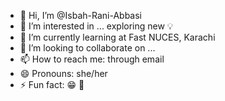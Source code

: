 - 👋 Hi, I’m @Isbah-Rani-Abbasi
- 👀 I’m interested in ... exploring new 💡 
- 🌱 I’m currently learning at Fast NUCES, Karachi
- 💞️ I’m looking to collaborate on ...
- 📫 How to reach me: through email 
- 😄 Pronouns: she/her
- ⚡ Fun fact: 😁 🌠 

<!---
Isbah-Rani-Abbasi/Isbah-Rani-Abbasi is a ✨ special ✨ repository because its `README.md` (this file) appears on your GitHub profile.
You can click the Preview link to take a look at your changes.
--->
